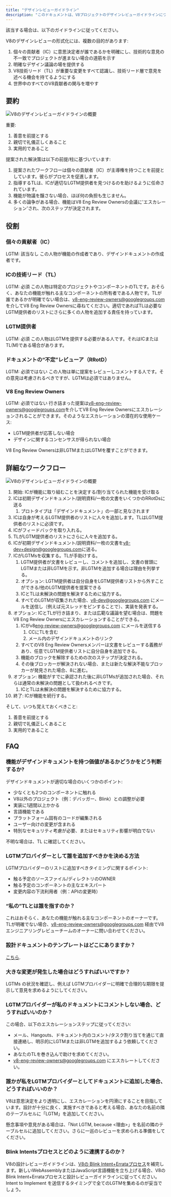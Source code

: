 ```yaml
---
title: "デザインレビューガイドライン"
description: "このドキュメントは、V8プロジェクトのデザインレビューガイドラインについて説明しています。"
---
```

該当する場合は、以下のガイドラインに従ってください。

V8のデザインレビューの形式化には、複数の目的があります:

1. 個々の貢献者（IC）に意思決定者が誰であるかを明確にし、技術的な意見の不一致でプロジェクトが進まない場合の道筋を示す
1. 明確なデザイン議論の場を提供する
1. V8技術リード（TL）が重要な変更をすべて認識し、技術リード層で意見を述べる機会を持てるようにする
1. 世界中のすべてのV8貢献者の関与を増やす

## 要約

![V8のデザインレビューガイドラインの概要](/_img/docs/design-review-guidelines/design-review-guidelines.svg)

重要:

1. 善意を前提とする
1. 親切で礼儀正しくあること
1. 実用的であること

提案された解決策は以下の前提/柱に基づいています:

1. 提案されたワークフローは個々の貢献者（IC）が主導権を持つことを前提としています。彼らがプロセスを促進します。
1. 指導するTLは、ICが適切なLGTM提供者を見つけるのを助けるように任命されています。
1. 機能が物議を醸さない場合、ほぼ何の負担も生じません。
1. 多くの論争がある場合、機能はV8 Eng Review Ownersの会議に'エスカレーション'され、次のステップが決定されます。

## 役割

### 個々の貢献者（IC）

LGTM: 該当なし
この人物が機能の作成者であり、デザインドキュメントの作成者です。

### ICの技術リード（TL）

LGTM: 必須
この人物は特定のプロジェクトやコンポーネントのTLです。おそらく、あなたの機能が触れる主なコンポーネントの所有者である人物です。TLが誰であるかが明確でない場合は、[v8-eng-review-owners@googlegroups.com](mailto:v8-eng-review-owners@googlegroups.com) を介してV8 Eng Review Ownersに尋ねてください。適切であればTLは必要なLGTM提供者のリストにさらに多くの人物を追加する責任を持っています。

### LGTM提供者

LGTM: 必須
この人物はLGTMを提供する必要がある人です。それはICまたはTL(M)である場合があります。

### ドキュメントの“不定”レビューア（RRotD）

LGTM: 必須ではない
この人物は単に提案をレビューしコメントする人です。その意見は考慮されるべきですが、LGTMは必須ではありません。

### V8 Eng Review Owners

LGTM: 必須ではない
行き詰まった提案は[v8-eng-review-owners@googlegroups.com](mailto:v8-eng-review-owners@googlegroups.com)を介してV8 Eng Review Ownersにエスカレーションされることができます。そのようなエスカレーションの潜在的な使用ケース:

- LGTM提供者が応答しない場合
- デザインに関するコンセンサスが得られない場合

V8 Eng Review Ownersは非LGTMまたはLGTMを覆すことができます。

## 詳細なワークフロー

![V8のデザインレビューガイドラインの概要](/_img/docs/design-review-guidelines/design-review-guidelines.svg)

1. 開始: ICが機能に取り組むことを決定する/割り当てられた機能を受け取る
1. ICは初期デザインドキュメント/説明資料/一枚の文書をいくつかのRRotDsに送る
    1. プロトタイプは「デザインドキュメント」の一部と見なされます
1. ICは自身が考えるLGTM提供者のリストに人々を追加します。TLはLGTM提供者のリストに必須です。
1. ICがフィードバックを取り入れる。
1. TLがLGTM提供者のリストにさらに人々を追加する。
1. ICが初期デザインドキュメント/説明資料/一枚の文書を[v8-dev+design@googlegroups.com](mailto:v8-dev+design@googlegroups.com)に送る。
1. ICがLGTMsを収集する。TLが手助けする。
    1. LGTM提供者が文書をレビューし、コメントを追加し、文書の冒頭にLGTMまたは非LGTMを示す。非LGTMを追加する場合は理由を列挙する。
    1. オプション: LGTM提供者は自分自身をLGTM提供者リストから外すことができる/他のLGTM提供者を提案できる
    1. ICとTLは未解決の問題を解決するために協力する。
    1. すべてのLGTMが収集された場合、[v8-dev@googlegroups.com](mailto:v8-dev@googlegroups.com) にメールを送信し（例えば元スレッドをピンすることで）、実装を発表する。
1. オプション: ICとTLが行き詰まり、または広範な議論を望む場合は、問題をV8 Eng Review Ownersにエスカレーションすることができる。
    1. ICがv8[eng-review-owners@googlegroups.com](mailto:eng-review-owners@googlegroups.com) にメールを送信する
        1. CCにTLを含む
        1. メール内のデザインドキュメントのリンク
    1. すべてのV8 Eng Review Ownersメンバーは文書をレビューする義務があり、任意でLGTM提供者リストに自分自身を追加できる。
    1. 機能のブロックを解除するための次のステップが決定される。
    1. その後ブロッカーが解決されない場合、または新たな解決不能なブロッカーが発見された場合、8に進む。
1. オプション: 機能がすでに承認された後に非LGTMsが追加された場合、それらは通常の未解決の問題として扱われるべきです。
    1. ICとTLは未解決の問題を解決するために協力する。
1. 終了: ICが機能を続行する。

そして、いつも覚えておくべきこと:

1. 善意を前提とする
1. 親切で礼儀正しくあること
1. 実用的であること

## FAQ

### 機能がデザインドキュメントを持つ価値があるかどうかをどう判断するか?

デザインドキュメントが適切な場合のいくつかのポイント:

- 少なくとも2つのコンポーネントに触れる
- V8以外のプロジェクト（例：デバッガー、Blink）との調整が必要
- 実装に1週間以上かかる
- 言語機能である
- プラットフォーム固有のコードが編集される
- ユーザー向けの変更が含まれる
- 特別なセキュリティ考慮が必要、またはセキュリティ影響が明白でない

不明な場合は、TL に確認してください。

### LGTMプロバイダーとして誰を追加すべきかを決める方法

LGTMプロバイダーのリストに追加すべきタイミングに関するポイント:

- 触る予定のソースファイル/ディレクトリのOWNER
- 触る予定のコンポーネントの主なエキスパート
- 変更内容の下流利用者（例：APIの変更時）

### “私の”TLとは誰を指すのか？

これはおそらく、あなたの機能が触れる主なコンポーネントのオーナーです。TLが明確でない場合、[v8-eng-review-owners@googlegroups.com](mailto:v8-eng-review-owners@googlegroups.com) 経由でV8エンジニアリングレビューチームのオーナーに問い合わせてください。

### 設計ドキュメントのテンプレートはどこにありますか？

[こちら](https://docs.google.com/document/d/1CWNKvxOYXGMHepW31hPwaFz9mOqffaXnuGqhMqcyFYo/template/preview).

### 大きな変更が発生した場合はどうすればいいですか？

LGTMs の状況を確認し、例えば LGTMプロバイダーに明確で合理的な期限を提示して意見を求めるようにしてください。

### LGTMプロバイダーが私のドキュメントにコメントしない場合、どうすればいいのか？

この場合、以下のエスカレーションステップに従ってください:

- メール、Hangouts、ドキュメント内のコメント/タスク割り当てを通じて直接連絡し、明示的にLGTMまたは非LGTMを追加するよう依頼してください。
- あなたのTLを巻き込んで助けを求めてください。
- [v8-eng-review-owners@googlegroups.com](mailto:v8-eng-review-owners@googlegroups.com) にエスカレートしてください。

### 誰かが私をLGTMプロバイダーとしてドキュメントに追加した場合、どうすればいいのか？

V8は意思決定をより透明にし、エスカレーションを円滑にすることを目指しています。設計が十分に良く、実施すべきであると考える場合、あなたの名前の隣のテーブルセルに「LGTM」を追加してください。

懸念事項や意見がある場合は、「Not LGTM, because \<理由>」を名前の隣のテーブルセルに追加してください。さらに一巡のレビューを求められる準備をしてください。

### Blink Intentsプロセスとどのように連携するのか？

V8の設計レビューガイドラインは、[V8の Blink Intent+Errataプロセス](/docs/feature-launch-process)を補完します。新しいWebAssemblyまたはJavaScript言語機能を立ち上げる場合、V8の Blink Intent+Errataプロセスと設計レビューガイドラインに従ってください。Intent to Implement を送信するタイミングで全てのLGTMを集めるのが妥当でしょう。
